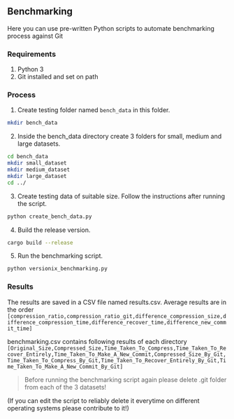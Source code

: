 ## Benchmarking

Here you can use pre-written Python scripts to automate benchmarking process against Git

### Requirements

1. Python 3
2. Git installed and set on path

### Process

1. Create testing folder named `bench_data` in this folder.
```bash
mkdir bench_data
```
2. Inside the bench_data directory create 3 folders for small, medium and large datasets.
```bash
cd bench_data
mkdir small_dataset
mkdir medium_dataset
mkdir large_dataset
cd ../
```
3. Create testing data of suitable size. Follow the instructions after running the script.
```bash
python create_bench_data.py
```
4. Build the release version.
```bash
cargo build --release
```
5. Run the benchmarking script.
```bash
python versionix_benchmarking.py
```

### Results

The results are saved in a CSV file named results.csv. Average results are in the order
`[compression_ratio,compression_ratio_git,difference_compression_size,difference_compression_time,difference_recover_time,difference_new_commit_time]`

benchmarking.csv contains following results of each directory
`[Original_Size,Compressed_Size,Time_Taken_To_Compress,Time_Taken_To_Recover_Entirely,Time_Taken_To_Make_A_New_Commit,Compressed_Size_By_Git,Time_Taken_To_Compress_By_Git,Time_Taken_To_Recover_Entirely_By_Git,Time_Taken_To_Make_A_New_Commit_By_Git]`

> Before running the benchmarking script again please delete .git folder from each of the 3 datasets!

(If you can edit the script to reliably delete it everytime on different operating systems please contribute to it!)

